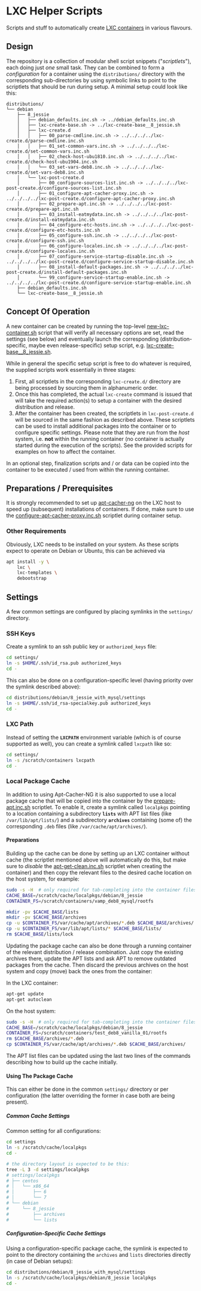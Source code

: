 # LXC Helper Scripts

Scripts and stuff to automatically create [LXC containers][lxc] in various flavours.

## Design

The repository is a collection of modular shell script snippets ("*scriptlets*"), each
doing just *one* small task. They can be combined to form a *configuration* for a
container using the `distributions/` directory with the corresponding sub-directories by
using symbolic links to point to the scriptlets that should be run during setup. A
minimal setup could look like this:

```text
distributions/
└── debian
    ├── 8_jessie
    │   ├── debian_defaults.inc.sh -> ../debian_defaults.inc.sh
    │   ├── lxc-create-base.sh -> ../lxc-create-base__8_jessie.sh
    │   ├── lxc-create.d
    │   │   ├── 00_parse-cmdline.inc.sh -> ../../../../lxc-create.d/parse-cmdline.inc.sh
    │   │   ├── 01_set-common-vars.inc.sh -> ../../../../lxc-create.d/set-common-vars.inc.sh
    │   │   ├── 02_check-host-ubu1810.inc.sh -> ../../../../lxc-create.d/check-host-ubu1904.inc.sh
    │   │   └── 03_set-vars-deb8.inc.sh -> ../../../../lxc-create.d/set-vars-deb8.inc.sh
    │   └── lxc-post-create.d
    │       ├── 00_configure-sources-list.inc.sh -> ../../../../lxc-post-create.d/configure-sources-list.inc.sh
    │       ├── 01_configure-apt-cacher-proxy.inc.sh -> ../../../../lxc-post-create.d/configure-apt-cacher-proxy.inc.sh
    │       ├── 02_prepare-apt.inc.sh -> ../../../../lxc-post-create.d/prepare-apt.inc.sh
    │       ├── 03_install-eatmydata.inc.sh -> ../../../../lxc-post-create.d/install-eatmydata.inc.sh
    │       ├── 04_configure-etc-hosts.inc.sh -> ../../../../lxc-post-create.d/configure-etc-hosts.inc.sh
    │       ├── 05_configure-ssh.inc.sh -> ../../../../lxc-post-create.d/configure-ssh.inc.sh
    │       ├── 06_configure-locales.inc.sh -> ../../../../lxc-post-create.d/configure-locales.inc.sh
    │       ├── 07_configure-service-startup-disable.inc.sh -> ../../../../lxc-post-create.d/configure-service-startup-disable.inc.sh
    │       ├── 08_install-default-packages.inc.sh -> ../../../../lxc-post-create.d/install-default-packages.inc.sh
    │       └── 99_configure-service-startup-enable.inc.sh -> ../../../../lxc-post-create.d/configure-service-startup-enable.inc.sh
    ├── debian_defaults.inc.sh
    └── lxc-create-base__8_jessie.sh
```

## Concept Of Operation

A new container can be created by running the top-level
[new-lxc-container.sh](new-lxc-container.sh) script that will verify all necessary
options are set, read the settings (see below) and eventually launch the corresponding
(distribution-specific, maybe even release-specific) setup script, e.g.
[lxc-create-base__8_jessie.sh](distributions/debian/lxc-create-base__8_jessie.sh).

While in general the specific setup script is free to do whatever is required, the
supplied scripts work essentially in three stages:

1. First, all scriptlets in the corresponding `lxc-create.d/` directory are being
   processed by sourcing them in alphanumeric order.
1. Once this has completed, the actual `lxc-create` command is issued that will take the
   required action(s) to setup a container with the desired distribution and release.
1. After the container has been created, the scriptlets in `lxc-post-create.d` will be
   sourced in the same fashion as described above. These scriptlets can be used to
   install additional packages into the container or to configure specific settings.
   Please note that they are run from the *host* system, i.e. **not** within the running
   container (no container is actually started during the execution of the scripts). See
   the provided scripts for examples on how to affect the container.

In an optional step, finalization scripts and / or data can be copied into the
container to be executed / used from within the running container.

## Preparations / Prerequisites

It is strongly recommended to set up [apt-cacher-ng][acng] on the LXC host to speed up
(subsequent) installations of containers. If done, make sure to use the
[configure-apt-cacher-proxy.inc.sh](lxc-post-create.d/configure-apt-cacher-proxy.inc.sh)
scriptlet during container setup.

### Other Requirements

Obviously, LXC needs to be installed on your system. As these scripts expect to operate
on Debian or Ubuntu, this can be achieved via

```bash
apt install -y \
    lxc \
    lxc-templates \
    debootstrap
```

## Settings

A few common settings are configured by placing symlinks in the `settings/` directory.

### SSH Keys

Create a symlink to an ssh public key or `authorized_keys` file:

```bash
cd settings/
ln -s $HOME/.ssh/id_rsa.pub authorized_keys
cd -
```

This can also be done on a configuration-specific level (having priority over the
symlink described above):

```bash
cd distributions/debian/8_jessie_with_mysql/settings
ln -s $HOME/.ssh/id_rsa-specialkey.pub authorized_keys
cd -
```

### LXC Path

Instead of setting the **`LXCPATH`** environment variable (which is of course supported
as well), you can create a symlink called `lxcpath` like so:

```bash
cd settings/
ln -s /scratch/containers lxcpath
cd -
```

### Local Package Cache

In addition to using Apt-Cacher-NG it is also supported to use a local package cache
that will be copied into the container by the [prepare-apt.inc.sh](lxc-post-create.d/prepare-apt.inc.sh)
scriptlet. To enable it, create a symlink called `localpkgs` pointing to a location
containing a subdirectory **`lists`** with APT list files (like `/var/lib/apt/lists/`)
and a subdirectory **`archives`** containing (some of) the corresponding `.deb` files
(like `/var/cache/apt/archives/`).

#### Preparations

Building up the cache can be done by setting up an LXC container without cache (the
scriptlet mentioned above will automatically do this, but make sure to *disable* the
[apt-get-clean.inc.sh](lxc-post-create.d/apt-get-clean.inc.sh) scriptlet when creating
the container) and then copy the relevant files to the desired cache location on the
host system, for example:

```bash
sudo -s -H  # only required for tab-completing into the container filesystem
CACHE_BASE=/scratch/cache/localpkgs/debian/8_jessie
CONTAINER_FS=/scratch/containers/vamp_deb8_mysql/rootfs

mkdir -pv $CACHE_BASE/lists
mkdir -pv $CACHE_BASE/archives
cp -u $CONTAINER_FS/var/cache/apt/archives/*.deb $CACHE_BASE/archives/
cp -u $CONTAINER_FS/var/lib/apt/lists/* $CACHE_BASE/lists/
rm $CACHE_BASE/lists/lock
```

Updating the package cache can also be done through a running container of the relevant
distribution / release combination. Just copy the existing archives there, update the
APT lists and ask APT to remove outdated packages from the cache. Then discard the
previous archives on the host system and copy (move) back the ones from the container:

In the LXC container:

```bash
apt-get update
apt-get autoclean
```

On the host system:

```bash
sudo -s -H  # only required for tab-completing into the container filesystem
CACHE_BASE=/scratch/cache/localpkgs/debian/8_jessie
CONTAINER_FS=/scratch/containers/test_deb8_vanilla_01/rootfs
rm $CACHE_BASE/archives/*.deb
cp $CONTAINER_FS/var/cache/apt/archives/*.deb $CACHE_BASE/archives/
```

The APT list files can be updated using the last two lines of the commands describing
how to build up the cache initially.

#### Using The Package Cache

This can either be done in the common `settings/` directory or per configuration (the
latter overriding the former in case both are being present).

##### Common Cache Settings

Common setting for all configurations:

```bash
cd settings
ln -s /scratch/cache/localpkgs
cd -

# the directory layout is expected to be this:
tree -L 3 -d settings/localpkgs
# settings/localpkgs
# ├── centos
# │   └── x86_64
# │       ├── 6
# │       └── 7
# └── debian
#     └── 8_jessie
#         ├── archives
#         └── lists
```

##### Configuration-Specific Cache Settings

Using a configuration-specific package cache, the symlink is expected to point to the
directory containing the `archives` and `lists` directories directly (in case of Debian
setups):

```bash
cd distributions/debian/8_jessie_with_mysql/settings
ln -s /scratch/cache/localpkgs/debian/8_jessie localpkgs
cd -
```

[lxc]: https://linuxcontainers.org/
[acng]: https://wiki.debian.org/AptCacherNg
